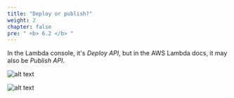 ```yaml
---
title: "Deploy or publish?"
weight: 2
chapter: false
pre: " <b> 6.2 </b> "
---
```


In the Lambda console, it's _Deploy API_, but in the AWS Lambda docs, it may also be _Publish API_.

![alt text](/images/workshop-2/api-gateway--deploy.png)

![alt text](/images/workshop-2/api-gateway--publish.png)
